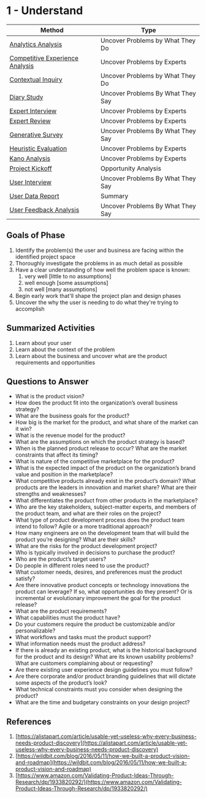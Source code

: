 # 1 - Understand

Method | Type
------------- | -------------
[Analytics Analysis](analytics-analysis.md) | Uncover Problems by What They Do
[Competitive Experience Analysis](competitive-experience-analysis.md) | Uncover Problems by Experts
[Contextual Inquiry](contextual-inquiry.md) | Uncover Problems by What They Do
[Diary Study](diary-study.md) | Uncover Problems By What They Say
[Expert Interview](expert-interview.md) | Uncover Problems by Experts
[Expert Review](expert-review.md) | Uncover Problems by Experts
[Generative Survey](generative-survey.md) | Uncover Problems By What They Say
[Heuristic Evaluation](heuristic-evaluation.md) | Uncover Problems by Experts
[Kano Analysis](kano-analysis.md) | Uncover Problems by Experts
[Project Kickoff](project-kickoff.md) | Opportunity Analysis
[User Interview](user-interview.md) | Uncover Problems By What They Say
[User Data Report](user-data-report.md) | Summary
[User Feedback Analysis](user-feedback-analysis.md) | Uncover Problems By What They Say



## Goals of Phase
1. Identify the problem(s) the user and business are facing within the identified project space
2. Thoroughly investigate the problems in as much detail as possible
3. Have a clear understanding of how well the problem space is known:
   1. very well [little to no assumptions]
   2. well enough [some assumptions]
   3. not well [many assumptions]
4. Begin early work that'll shape the project plan and design phases
5. Uncover the why the user is needing to do what they're trying to accomplish


## Summarized Activities
1. Learn about your user
2. Learn about the context of the problem
3. Learn about the business and uncover what are the product requirements and opportunities


## Questions to Answer
- What is the product vision?
- How does the product fit into the organization’s overall business strategy?
- What are the business goals for the product?
- How big is the market for the product, and what share of the market can it win?
- What is the revenue model for the product?
- What are the assumptions on which the product strategy is based?
- When is the planned product release to occur? What are the market constraints that affect its timing?
- What is nature of the competitive marketplace for the product?
- What is the expected impact of the product on the organization’s brand value and position in the marketplace?
- What competitive products already exist in the product’s domain? What products are the leaders in innovation and market share? What are their strengths and weaknesses?
- What differentiates the product from other products in the marketplace?
- Who are the key stakeholders, subject-matter experts, and members of the product team, and what are their roles on the project?
- What type of product development process does the product team intend to follow? Agile or a more traditional approach?
- How many engineers are on the development team that will build the product you’re designing? What are their skills?
- What are the risks for the product development project?
- Who is typically involved in decisions to purchase the product?
- Who are the product’s target users?
- Do people in different roles need to use the product?
- What customer needs, desires, and preferences must the product satisfy?
- Are there innovative product concepts or technology innovations the product can leverage? If so, what opportunities do they present? Or is incremental or evolutionary improvement the goal for the product release?
- What are the product requirements?
- What capabilities must the product have?
- Do your customers require the product be customizable and/or personalizable?
- What workflows and tasks must the product support?
- What information needs must the product address?
- If there is already an existing product, what is the historical background for the product and its design? What are its known usability problems? What are customers complaining about or requesting?
- Are there existing user experience design guidelines you must follow?
- Are there corporate and/or product branding guidelines that will dictate some aspects of the product’s look?
- What technical constraints must you consider when designing the product?
- What are the time and budgetary constraints on your design project?





## References
1. [https://alistapart.com/article/usable-yet-useless-why-every-business-needs-product-discovery](https://alistapart.com/article/usable-yet-useless-why-every-business-needs-product-discovery)
2. [https://wildbit.com/blog/2016/05/11/how-we-built-a-product-vision-and-roadmap](https://wildbit.com/blog/2016/05/11/how-we-built-a-product-vision-and-roadmap)
3. [https://www.amazon.com/Validating-Product-Ideas-Through-Research/dp/1933820292/](https://www.amazon.com/Validating-Product-Ideas-Through-Research/dp/1933820292/)